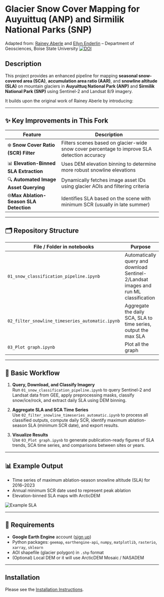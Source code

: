 
# Glacier Snow Cover Mapping for Auyuittuq (ANP) and Sirmilik National Parks (SNP)

Adapted from:
[Rainey Aberle](https://github.com/RaineyAbe) and [Ellyn Enderlin](https://github.com/ellynenderlin) – Department of Geosciences, Boise State University
[![DOI](https://zenodo.org/badge/427402996.svg)](https://zenodo.org/doi/10.5281/zenodo.10616385)

## Description
This project provides an enhanced pipeline for mapping **seasonal snow-covered area (SCA)**, **accumulation area ratio (AAR)**, and **snowline altitude (SLA)** on mountain glaciers in **Auyuittuq National Park (ANP)** and **Sirmilik National Park (SNP)** using Sentinel-2 and Landsat 8/9 imagery.

It builds upon the original work of Rainey Aberle by introducing:

---

## ✨ Key Improvements in This Fork

| Feature | Description |
|--------|-------------|
| ❄️ **Snow Cover Ratio (SCR) Filter** | Filters scenes based on glacier-wide snow cover percentage to improve SLA detection accuracy |
| 📊 **Elevation-Binned SLA Extraction** | Uses DEM elevation binning to determine more robust snowline elevations |
| 🔍 **Automated Image Asset Querying** | Dynamically fetches image asset IDs using glacier AOIs and filtering criteria |
| 🌐**Max Ablation-Season SLA Detection** | Identifies SLA based on the scene with minimum SCR (usually in late summer) |

---
## 🗂️ Repository Structure

| File / Folder  in notebooks | Purpose |
|---------------|---------|
| `01_snow_classification_pipeline.ipynb` | Automatically query and download Sentinel-2/Landsat images and run ML classification |
| `02_filter_snowline_timeseries_automatic.ipynb` | Aggregate the daily SCA, SLA to time series, output the max SLA |
| `03_Plot graph.ipynb` | Plot all the graph |
---

## 🚀 Basic Workflow

1. **Query, Download, and Classify Imagery**  
   Run `01_snow_classification_pipeline.ipynb` to query Sentinel-2 and Landsat data from GEE, apply preprocessing masks, classify snow/ice/rock, and extract daily SLA using DEM binning.

2. **Aggregate SLA and SCA Time Series**  
   Use `02_filter_snowline_timeseries_automatic.ipynb` to process all classified outputs, compute daily SCR, identify maximum ablation-season SLA (minimum SCR date), and export results.

3. **Visualize Results**  
   Use `03_Plot graph.ipynb` to generate publication-ready figures of SLA trends, SCA time series, and comparisons between sites or years.

---

## 📊 Example Output

- Time series of maximum ablation-season snowline altitude (SLA) for 2016–2023
- Annual minimum SCR date used to represent peak ablation
- Elevation-binned SLA maps with ArcticDEM

![Example SLA](figures\3-SLAmax.png")

---

## 🔧 Requirements

- **Google Earth Engine** account ([sign up](https://earthengine.google.com/))
- Python packages: `geemap`, `earthengine-api`, `numpy`, `matplotlib`, `rasterio`, `xarray`, `sklearn`
- AOI shapefile (glacier polygon) in `.shp` format
- (Optional) Local DEM or it will use ArcticDEM Mosaic / NASADEM

---

## Installation
Please see the [Installation Instructions](https://github.com/RaineyAbe/snow-cover-mapping/blob/main/docs/installation_instructions.md).


